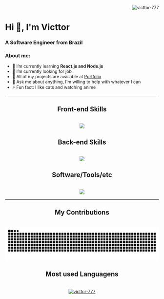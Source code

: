 <p align="right"> <img src="https://komarev.com/ghpvc/?username=victtor-777&label=Profile%20views&color=0e75b6&style=flat" alt="victtor-777" /> </p>
<h1>Hi 👋, I'm Victtor</h1>
<h3>A Software Engineer from Brazil</h3>

### About me:
- 📝 I’m currently learning **React.js and Node.js**
- 🔭 I’m currently looking for job
- 🌌 All of my projects are available at [Portfolio](https://victtor-777.vercel.app/)
- 💬 Ask me about anything, I'm willing to help with whatever I can
- ⚡ Fun fact: I like cats and watching anime

<hr/>

<h2 align="center">Front-end Skills</h2>
<br/>
<div align="center">
    <img src="https://skillicons.dev/icons?i=html,css,javascript,typescript,react,vite,next,tailwind,bootstrap&perline=" />
</div>

<h2 align="center">Back-end Skills</h2>
<br/>
<div align="center">
    <img src="https://skillicons.dev/icons?i=py,nodejs,nest,prisma,express,firebase,mongodb,mysql&perline=" />
</div>

<h2 align="center">Software/Tools/etc</h2>
<br/>
<div align="center">
    <img src="https://skillicons.dev/icons?i=git,github,figma,vscode,notion&perline=" />
</div>

<hr/>

<div align="center">
  <h2>My Contributions</h2>
  <br>
  <picture>
      <source media="(prefers-color-scheme: dark)" srcset="https://raw.githubusercontent.com/victtor-777/victtor-777/output/github-contribution-grid-snake-dark.svg" />
      <source media="(prefers-color-scheme: light)" srcset="https://raw.githubusercontent.com/victtor-777/victtor-777/output/github-contribution-grid-snake.svg" />
      <img alt="github-snake" src="https://raw.githubusercontent.com/victtor-777/victtor-777/output/github-contribution-grid-snake.svg" />
  </picture>
</div>

<h2 align="center">Most used Languagens</h2>
<br/>
<div align="center">
  <a href="https://github.com/anuraghazra/convoychat">
    <img height=200 align="center" src="https://github-readme-stats.vercel.app/api/top-langs?username=victtor-777&show_icons=true&locale=en&layout=compact&theme=react" alt="victtor-777" />
  </a>
</div>

  
<!--
**Victtor-777/Victtor-777** is a ✨ _special_ ✨ repository because its `README.md` (this file) appears on your GitHub profile.
Here are some ideas to get you started:
- 🔭 I’m currently working on ...
- 🌱 I’m currently learning ...
- 👯 I’m looking to collaborate on ...
- 🤔 I’m looking for help with ...
- 💬 Ask me about ...
- 📫 How to reach me: ...
- 😄 Pronouns: ...
- ⚡ Fun fact: ...
-->
